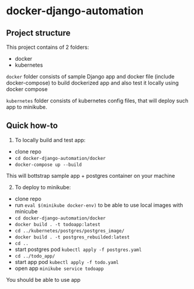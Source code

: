 # docker-django-automation

## Project structure

This project contains of 2 folders:

- docker
- kubernetes

`docker` folder consists of sample Django app and docker file (include docker-compose) to build dockerized app and also test it locally using docker compose

`kubernetes` folder consists of kubernetes config files, that will deploy such app to minikube. 

## Quick how-to

1) To locally build and test app:

* clone repo
* `cd docker-django-automation/docker`
* `docker-compose up --build`

This will bottstrap sample app + postgres container on your machine

2) To deploy to minikube:

* clone repo
* run `eval $(minikube docker-env)` to be able to use local images with minicube
* `cd docker-django-automation/docker`
* `docker build . -t todoapp:latest`
* `cd ../kubernetes/postgres/postgres_image/`
* `docker build . -t postgres_rebuilded:latest`
* `cd ..`
* start postgres pod `kubectl apply -f postgres.yaml`
* `cd ../todo_app/`
* start app pod `kubectl apply -f todo.yaml`
* open app `minikube service todoapp`


You should be able to use app

